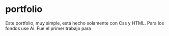 # portfolio 


Este portfolio, muy simple, está hecho solamente con Css y HTML. Para los fondos use Ai.
Fue el primer trabajo para 
